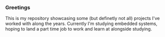 ### Greetings

This is my repository showcasing some (but definetly not all) projects I've worked with along the years.
Currently I'm studying embedded systems, hoping to land a part time job to work and learn at alongside studying.

<!--
**wavesy/wavesy** is a ✨ _special_ ✨ repository because its `README.md` (this file) appears on your GitHub profile.

Here are some ideas to get you started:

- 🔭 I’m currently working on ...
- 🌱 I’m currently learning ...
- 👯 I’m looking to collaborate on ...
- 🤔 I’m looking for help with ...
- 💬 Ask me about ...
- 📫 How to reach me: ...
- 😄 Pronouns: ...
- ⚡ Fun fact: ...
-->
